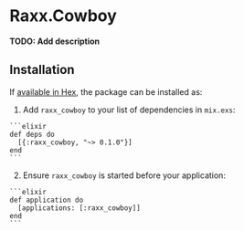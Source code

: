 # Raxx.Cowboy

**TODO: Add description**

## Installation

If [available in Hex](https://hex.pm/docs/publish), the package can be installed as:

  1. Add `raxx_cowboy` to your list of dependencies in `mix.exs`:

    ```elixir
    def deps do
      [{:raxx_cowboy, "~> 0.1.0"}]
    end
    ```

  2. Ensure `raxx_cowboy` is started before your application:

    ```elixir
    def application do
      [applications: [:raxx_cowboy]]
    end
    ```

